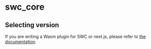 # swc_core

## Selecting version

If you are writing a Wasm plugin for SWC or next.js, please refer to [the documentation](https://swc.rs/docs/plugin/selecting-swc-core).

